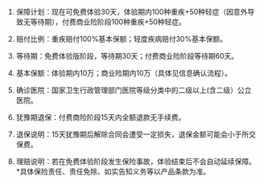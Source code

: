 1. 保障计划：现在可免费体验30天，体验期内100种重疾+50种轻症（因意外导致无等待期），付费商业险阶段100种重疾+50种轻症。

2. 赔付比例：重疾赔付100%基本保额；轻度疾病赔付30%基本保额。

3. 等待期：免费体验版阶段，等待期30天；付费商业险阶段等待期60天。

4. 基本保额：体验期内10万；商业险期内10万（具体见信息确认流程）。

5. 确诊医院：国家卫生行政管理部门医院等级分类中的二级以上(含二级）公立医院。

6. 犹豫期退保：付费商险阶段15天内全额退款无手续费。

7. 退保说明：15天犹豫期后解除合同会遭受一定损失，退保金额可能会小于所交保费。

8. 理赔说明：若在免费体验阶段发生保险事故，体验结束后不会自动延续保障。*具体保险责任、责任免除、如实告知义务等以产品条款为准。